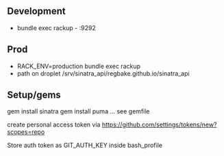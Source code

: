 ## Development
* bundle exec rackup - :9292

## Prod
* RACK_ENV=production bundle exec rackup
* path on droplet /srv/sinatra_api/regbake.github.io/sinatra_api

## Setup/gems
gem install sinatra
gem install puma
...
see gemfile

create personal access token via https://github.com/settings/tokens/new?scopes=repo

Store auth token as GIT_AUTH_KEY inside bash_profile


